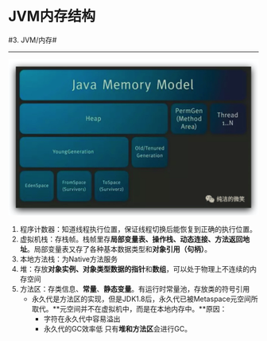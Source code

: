 # JVM内存结构
#3. JVM/内存#
- - - -

![](JVM%E5%86%85%E5%AD%98%E7%BB%93%E6%9E%84/Java%E5%86%85%E5%AD%98.png)

1. 程序计数器：知道线程执行位置，保证线程切换后能恢复到正确的执行位置。
2. 虚拟机栈：存栈帧。栈帧里存**局部变量表、操作栈、动态连接、方法返回地址**。局部变量表又存了各种基本数据类型和**对象引用（句柄）**。
3. 本地方法栈：为Native方法服务
4. 堆：存放**对象实例、对象类型数据的指针**和**数组**，可以处于物理上不连续的内存空间
5. 方法区：存类信息、**常量**、**静态变量**。有运行时常量池，存放类的符号引用
	* 永久代是方法区的实现，但是JDK1.8后，永久代已被Metaspace元空间所取代。**元空间并不在虚拟机中，而是在本地内存中。**原因：
		* 字符在永久代中容易溢出
		* 永久代的GC效率低
只有**堆和方法区**会进行GC。
